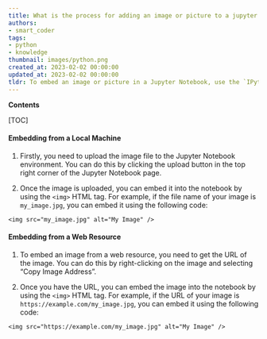 ```yaml
---
title: What is the process for adding an image or picture to a jupyter notebook from a local computer or from the internet?
authors:
- smart_coder
tags:
- python
- knowledge
thumbnail: images/python.png
created_at: 2023-02-02 00:00:00
updated_at: 2023-02-02 00:00:00
tldr: To embed an image or picture in a Jupyter Notebook, use the `IPython.display.Image` function to display the image from either a local machine or a web resource.
---
```


**Contents**

[TOC]

#### Embedding from a Local Machine

1. Firstly, you need to upload the image file to the Jupyter Notebook environment. You can do this by clicking the upload button in the top right corner of the Jupyter Notebook page.

2. Once the image is uploaded, you can embed it into the notebook by using the `<img>` HTML tag. For example, if the file name of your image is `my_image.jpg`, you can embed it using the following code:

```
<img src="my_image.jpg" alt="My Image" />
```

#### Embedding from a Web Resource

1. To embed an image from a web resource, you need to get the URL of the image. You can do this by right-clicking on the image and selecting “Copy Image Address”.

2. Once you have the URL, you can embed the image into the notebook by using the `<img>` HTML tag. For example, if the URL of your image is `https://example.com/my_image.jpg`, you can embed it using the following code:

```
<img src="https://example.com/my_image.jpg" alt="My Image" />
```
